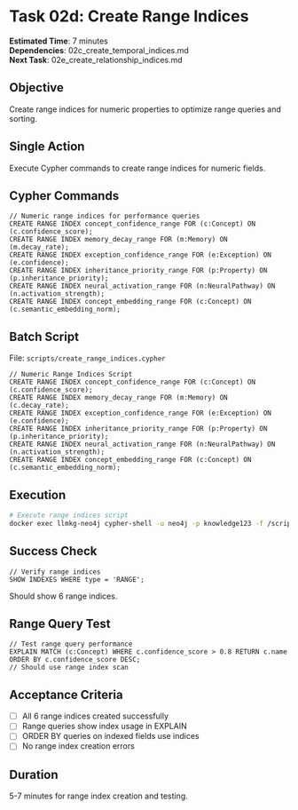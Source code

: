# Task 02d: Create Range Indices

**Estimated Time**: 7 minutes  
**Dependencies**: 02c_create_temporal_indices.md  
**Next Task**: 02e_create_relationship_indices.md  

## Objective
Create range indices for numeric properties to optimize range queries and sorting.

## Single Action
Execute Cypher commands to create range indices for numeric fields.

## Cypher Commands
```cypher
// Numeric range indices for performance queries
CREATE RANGE INDEX concept_confidence_range FOR (c:Concept) ON (c.confidence_score);
CREATE RANGE INDEX memory_decay_range FOR (m:Memory) ON (m.decay_rate);
CREATE RANGE INDEX exception_confidence_range FOR (e:Exception) ON (e.confidence);
CREATE RANGE INDEX inheritance_priority_range FOR (p:Property) ON (p.inheritance_priority);
CREATE RANGE INDEX neural_activation_range FOR (n:NeuralPathway) ON (n.activation_strength);
CREATE RANGE INDEX concept_embedding_range FOR (c:Concept) ON (c.semantic_embedding_norm);
```

## Batch Script
File: `scripts/create_range_indices.cypher`
```cypher
// Numeric Range Indices Script
CREATE RANGE INDEX concept_confidence_range FOR (c:Concept) ON (c.confidence_score);
CREATE RANGE INDEX memory_decay_range FOR (m:Memory) ON (c.decay_rate);
CREATE RANGE INDEX exception_confidence_range FOR (e:Exception) ON (e.confidence);
CREATE RANGE INDEX inheritance_priority_range FOR (p:Property) ON (p.inheritance_priority);
CREATE RANGE INDEX neural_activation_range FOR (n:NeuralPathway) ON (n.activation_strength);
CREATE RANGE INDEX concept_embedding_range FOR (c:Concept) ON (c.semantic_embedding_norm);
```

## Execution
```bash
# Execute range indices script
docker exec llmkg-neo4j cypher-shell -u neo4j -p knowledge123 -f /scripts/create_range_indices.cypher
```

## Success Check
```cypher
// Verify range indices
SHOW INDEXES WHERE type = 'RANGE';
```

Should show 6 range indices.

## Range Query Test
```cypher
// Test range query performance
EXPLAIN MATCH (c:Concept) WHERE c.confidence_score > 0.8 RETURN c.name ORDER BY c.confidence_score DESC;
// Should use range index scan
```

## Acceptance Criteria
- [ ] All 6 range indices created successfully
- [ ] Range queries show index usage in EXPLAIN
- [ ] ORDER BY queries on indexed fields use indices
- [ ] No range index creation errors

## Duration
5-7 minutes for range index creation and testing.